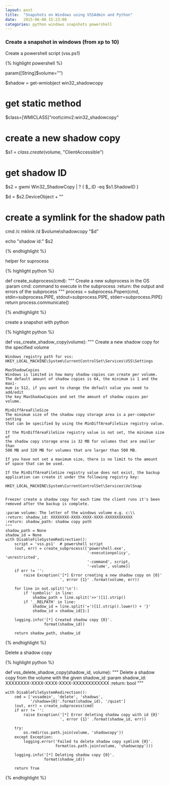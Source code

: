 ```yaml
---
layout: post
title:  "Snapshots on Windows using VSSAdmin and Python"
date:   2015-06-08 15:23:00
categories: python windows snapshots powershell
---
```


### Create a snapshot in windows (from xp to 10)


Create a powershell script (vss.ps1)


{% highlight powershell %}

param([String]$volume="")

$shadow = get-wmiobject win32_shadowcopy

# get static method
$class=[WMICLASS]"root\cimv2:win32_shadowcopy"

# create a new shadow copy
$s1 = $class.create($volume, "ClientAccessible")

# get shadow ID
$s2 = gwmi Win32_ShadowCopy | ? { $_.ID -eq $s1.ShadowID }

$d  = $s2.DeviceObject + "\"

# create a symlink for the shadow path
cmd /c mklink /d $volume\shadowcopy "$d"

echo "shadow id:" $s2

{% endhighlight %}


helper for suprocess

{% highlight python %}

def create_subprocess(cmd):
    """
    Create a new subprocess in the OS
    :param cmd: command to execute in the subprocess
    :return: the output and errors of the subprocess
    """
    process = subprocess.Popen(cmd,
                               stdin=subprocess.PIPE,
                               stdout=subprocess.PIPE,
                               stderr=subprocess.PIPE)
    return process.communicate()

{% endhighlight %}


create a snapshot with python

{% highlight python %}

def vss_create_shadow_copy(volume):
    """
    Create a new shadow copy for the specified volume

    Windows registry path for vss:
    HKEY_LOCAL_MACHINE\System\CurrentControlSet\Services\VSS\Settings

    MaxShadowCopies
    Windows is limited in how many shadow copies can create per volume.
    The default amount of shadow copies is 64, the minimum is 1 and the maxi-
    mum is 512, if you want to change the default value you need to add/edit
    the key MaxShadowCopies and set the amount of shadow copies per volume.

    MinDiffAreaFileSize
    The minimum size of the shadow copy storage area is a per-computer setting
    that can be specified by using the MinDiffAreaFileSize registry value.

    If the MinDiffAreaFileSize registry value is not set, the minimum size of
    the shadow copy storage area is 32 MB for volumes that are smaller than
    500 MB and 320 MB for volumes that are larger than 500 MB.

    If you have not set a maximum size, there is no limit to the amount
    of space that can be used.

    If the MinDiffAreaFileSize registry value does not exist, the backup
    application can create it under the following registry key:

    HKEY_LOCAL_MACHINE\System\CurrentControlSet\Services\VolSnap


    Freezer create a shadow copy for each time the client runs it's been
    removed after the backup is complete.

    :param volume: The letter of the windows volume e.g. c:\\
    :return: shadow_id: XXXXXXXX-XXXX-XXXX-XXXX-XXXXXXXXXXXX
    :return: shadow_path: shadow copy path
    """
    shadow_path = None
    shadow_id = None
    with DisableFileSystemRedirection():
        script = 'vss.ps1'  # powershell script
        (out, err) = create_subprocess(['powershell.exe',
                                        '-executionpolicy', 'unrestricted',
                                        '-command', script,
                                        '-volume', volume])
        if err != '':
            raise Exception('[*] Error creating a new shadow copy on {0}'
                            ', error {1}' .format(volume, err))

        for line in out.split('\n'):
            if 'symbolic' in line:
                shadow_path = line.split('>>')[1].strip()
            if '__RELPATH' in line:
                shadow_id = line.split('=')[1].strip().lower() + '}'
                shadow_id = shadow_id[1:]

        logging.info('[*] Created shadow copy {0}'.
                     format(shadow_id))

        return shadow_path, shadow_id

{% endhighlight %}


Delete a shadow copy

{% highlight python %}

def vss_delete_shadow_copy(shadow_id, volume):
    """
    Delete a shadow copy from the volume with the given shadow_id
    :param shadow_id: XXXXXXXX-XXXX-XXXX-XXXX-XXXXXXXXXXXX
    :return: bool
    """

    with DisableFileSystemRedirection():
        cmd = ['vssadmin', 'delete', 'shadows',
               '/shadow={0}'.format(shadow_id), '/quiet']
        (out, err) = create_subprocess(cmd)
        if err != '':
            raise Exception('[*] Error deleting shadow copy with id {0}'
                            ', error {1}' .format(shadow_id, err))

        try:
            os.rmdir(os.path.join(volume, 'shadowcopy'))
        except Exception:
            logging.error('Failed to delete shadow copy symlink {0}'.
                          format(os.path.join(volume, 'shadowcopy')))

        logging.info('[*] Deleting shadow copy {0}'.
                     format(shadow_id))

        return True

{% endhighlight %}

